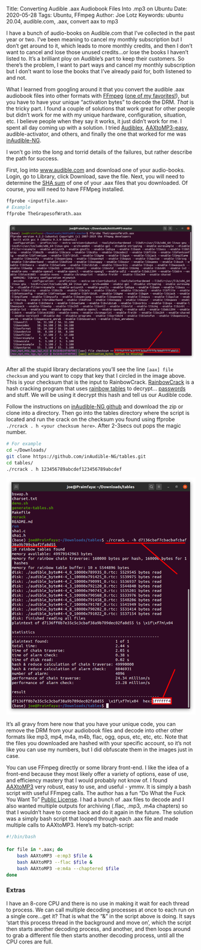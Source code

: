 Title: Converting Audible .aax Audiobook Files Into .mp3 on Ubuntu
Date: 2020-05-28
Tags: Ubuntu, FFmpeg
Author: Joe Lotz
Keywords: ubuntu 20.04, audible.com, .aax, convert aax to mp3

I have a bunch of audio-books on Audible.com that I’ve collected in the past year or two. I’ve been meaning to cancel my monthly subscription but I don’t get around to it, which leads to more monthly credits, and then I don’t want to cancel and lose those unused credits…or lose the books I haven’t listed to. It’s a brilliant ploy on Audible’s part to keep their customers. So there’s the problem, I want to part ways and cancel my monthly subscription but I don’t want to lose the books that I’ve already paid for, both listened to and not. 

What I learned from googling around it that you convert the audible .aax audiobook files into other formats with [FFmpeg](https://ffmpeg.org/) ([one of my favorites!](/tag/ffmpeg.html)), but you have to have your unique “activation bytes” to decode the DRM. *That* is the tricky part. I found a couple of solutions that work great for other people but didn’t work for me with my unique hardware, configuration, situation, etc. I believe people when they say it works, it just didn’t work for me. I spent all day coming up with a solution. I tried [Audiblex](https://github.com/naueramant/Audiblex), [AAXtoMP3-easy](https://github.com/paladini/aax2mp3-easy), audible-activator, and others, and finally the one that worked for me was [inAudible-NG](https://github.com/inAudible-NG/tables). 

I won’t go into the long and torrid details of the failures, but rather describe the path for success. 

First, log into www.audible.com and download one of your audio-books. Login, go to Library, click Download, save the file. Next, you will need to determine the [SHA sum](https://en.wikipedia.org/wiki/Secure_Hash_Algorithms) of one of your .aax files that you downloaded. Of course, you will need to have FFMpeg installed.

```bash
ffprobe <inputfile.aax>
# Example
ffprobe TheGrapesofWrath.aax
```

![audibleConvert-01](/images/audibleConvert-01.png)

After all the stupid library declarations you’ll see the line `[aax] file checksum` and you want to copy that key that I circled in the image above. This is your checksum that is the input to RainbowCrack. [RainbowCrack](http://project-rainbowcrack.com/) is a hash cracking program that uses [rainbow tables](https://en.wikipedia.org/wiki/Rainbow_table) to decrypt… [passwords](https://en.wikipedia.org/wiki/Password_cracking) and stuff. We will be using it decrypt this hash and tell us our Audible code.

Follow the instructions on [inAudible-NG github](https://github.com/inAudible-NG/tables) and download the zip or clone into a directory. Then go into the tables directory where the script is located and run the crack on the checksum you found using ffprobe `./rcrack . h <your checksum here>`. After 2-3secs out pops the magic number.

```bash
# For example 
cd ~/Downloads/
git clone https://github.com/inAudible-NG/tables.git
cd tables/
./rcrack . h 123456789abcdef123456789abcdef
```

![audibleConvert-02](/images/audibleConvert-02.png)

It’s all gravy from here now that you have your unique code, you can remove the DRM from your audiobook files and decode into other other formats like mp3, mp4, m4a, m4b, flac, ogg, opus, etc, etc, etc. Note that the files you downloaded are hashed with your specific account, so it’s not like you can use my numbers, but I did obfuscate them in the images just in case.

You can use FFmpeg directly or some library front-end. I like the idea of a front-end because they most likely offer a variety of options, ease of use, and efficiency mastery that I would probably not know of. I found [AAXtoMP3](https://github.com/KrumpetPirate/AAXtoMP3) very robust, easy to use, and useful - ymmv. It is simply a bash script with useful FFmpeg calls. The author has a fun “Do What the Fuck You Want To” [Public License](https://github.com/KrumpetPirate/AAXtoMP3/blob/master/LICENSE). I had a bunch of .aax files to decode and I also wanted multiple outputs for archiving (.flac, .mp3, .m4a chapters) so that I wouldn’t have to come back and do it again in the future. The solution was a simply bash script that looped through each .aax file and made multiple calls to AAXtoMP3. Here’s my batch-script:

```bash
#!/bin/bash

for file in *.aax; do
	bash AAXtoMP3 -e:mp3 $file & 
	bash AAXtoMP3 --flac $file & 
	bash AAXtoMP3 -e:m4a --chaptered $file
done
```

### Extras

I have an 8-core CPU and there is no use in making it wait for each thread to process. We can call multiple decoding processes at once to each run on a single core…get it? That is what the “&” in the script above is doing. It says ‘start this process thread in the background and move on’, which the script then starts another decoding process, and another, and then loops around to grab a different file then starts another decoding process, until all the CPU cores are full. 